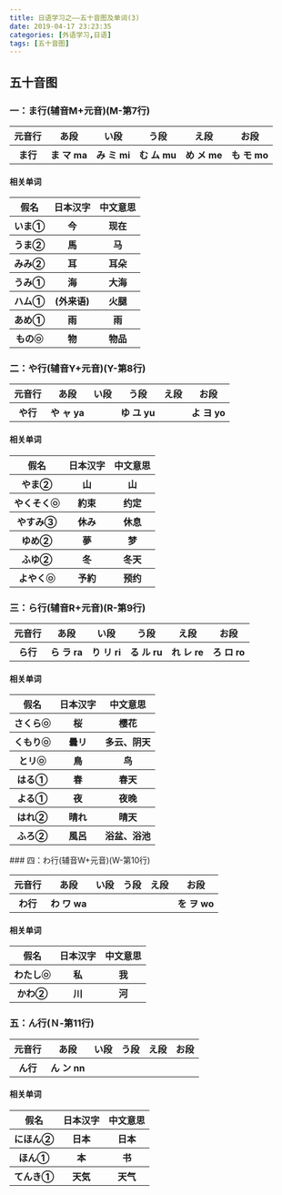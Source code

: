 ```yaml
---
title: 日语学习之——五十音图及单词(3)
date: 2019-04-17 23:23:35
categories: [外语学习,日语]
tags: [五十音图]
---
```

## 五十音图

###  一：ま行(辅音M+元音)(M-第7行)
<table border="0"><tr><th>元音行</th><th>あ段</th><th>い段</th><th>う段</th><th>え段</th><th>お段</th></tr><tr><th>ま行</th><th>ま マ ma</th><th>み ミ mi</th><th>む ム mu</th><th>め メ me</th><th>も モ mo</th></tr></table>  

<!--more-->
#### 相关单词  

<table border="0"><tr><th>假名</th><th>日本汉字</th><th>中文意思</th></tr><tr><th>いま①</th><th>今</th><th>现在</th></tr><tr><th>うま②</th><th>馬</th><th>马</th></tr><tr><th>みみ②</th><th>耳</th><th>耳朵</th></tr><tr><th>うみ①</th><th>海</th><th>大海</th></tr><tr><th>ハム①</th><th>(外来语)</th><th>火腿</th></tr><tr><th>あめ①</th><th>雨</th><th>雨</th></tr><tr><th>もの㉧</th><th>物</th><th>物品</th></tr></table>    

###  二：や行(辅音Y+元音)(Y-第8行)
<table border="0"><tr><th>元音行</th><th>あ段</th><th>い段</th><th>う段</th><th>え段</th><th>お段</th></tr><tr><th>や行</th><th>や ャ ya</th><th>       </th><th>ゆ ユ yu</th><th>		</th><th>よ ヨ yo</th></tr></table>  

#### 相关单词  

<table border="0"><tr><th>假名</th><th>日本汉字</th><th>中文意思</th></tr><tr><th>やま②</th><th>山</th><th>山</th></tr><tr><th>やくそく㉧</th><th>約束</th><th>约定</th></tr><tr><th>やすみ③</th><th>休み</th><th>休息</th></tr><tr><th>ゆめ②</th><th>夢</th><th>梦</th></tr><tr><th>ふゆ②</th><th>冬</th><th>冬天</th></tr><tr><th>よやく㉧</th><th>予約</th><th>预约</th></tr></table>    

###  三：ら行(辅音R+元音)(R-第9行)
<table border="0"><tr><th>元音行</th><th>あ段</th><th>い段</th><th>う段</th><th>え段</th><th>お段</th></tr><tr><th>ら行</th><th>ら ラ ra</th><th>り リ ri</th><th>る ル ru</th><th>れ レ re</th><th>ろ ロ ro</th></tr></table>  

#### 相关单词  

<table border="0"><tr><th>假名</th><th>日本汉字</th><th>中文意思</th></tr><tr><th>さくら㉧</th><th>桜</th><th>樱花</th></tr><tr><th>くもり㉧</th><th>曇リ</th><th>多云、阴天</th></tr><tr><th>とリ㉧</th><th>鳥</th><th>鸟</th></tr><tr><th>はる①</th><th>春</th><th>春天</th></tr><tr><th>よる①</th><th>夜</th><th>夜晚</th></tr><tr><th>はれ②</th><th>晴れ</th><th>晴天</th></tr><tr><th>ふろ②</th><th>風呂</th><th>浴盆、浴池</th></tr></table> 
###  四：わ行(辅音W+元音)(W-第10行)
<table border="0"><tr><th>元音行</th><th>あ段</th><th>い段</th><th>う段</th><th>え段</th><th>お段</th></tr><tr><th>わ行</th><th>わ ワ wa</th><th></th><th></th><th></th><th>を ヲ wo</th></tr></table>  

#### 相关单词  

<table border="0"><tr><th>假名</th><th>日本汉字</th><th>中文意思</th></tr><tr><th>わたし㉧</th><th>私</th><th>我</th></tr><tr><th>かわ②</th><th>川</th><th>河</th></tr></table> 

###  五：ん行(Ｎ-第11行)
<table border="0"><tr><th>元音行</th><th>あ段</th><th>い段</th><th>う段</th><th>え段</th><th>お段</th></tr><tr><th>ん行</th><th>ん ン nn</th><th></th><th></th><th></th><th></th></tr></table>  

#### 相关单词  

<table border="0"><tr><th>假名</th><th>日本汉字</th><th>中文意思</th></tr><tr><th>にほん②</th><th>日本</th><th>日本</th></tr><tr><th>ほん①</th><th>本</th><th>书</th></tr><tr><th>てんき①</th><th>天気</th><th>天气</th></tr></table>      
